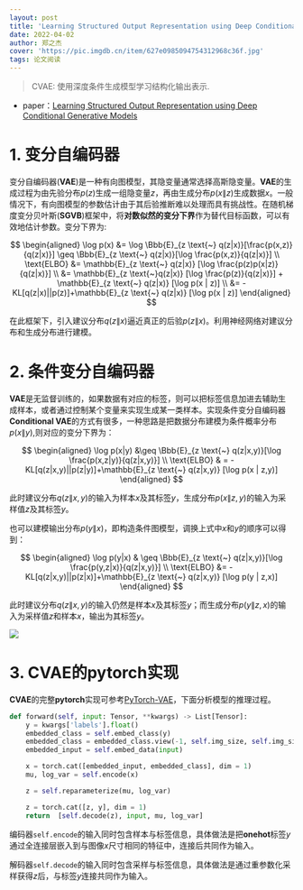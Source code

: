 ```yaml
---
layout: post
title: 'Learning Structured Output Representation using Deep Conditional Generative Models'
date: 2022-04-02
author: 郑之杰
cover: 'https://pic.imgdb.cn/item/627e0985094754312968c36f.jpg'
tags: 论文阅读
---
```


> CVAE: 使用深度条件生成模型学习结构化输出表示.

- paper：[Learning Structured Output Representation using Deep Conditional Generative Models](https://proceedings.neurips.cc/paper/2015/hash/8d55a249e6baa5c06772297520da2051-Abstract.html)


# 1. 变分自编码器

变分自编码器(**VAE**)是一种有向图模型，其隐变量通常选择高斯隐变量。**VAE**的生成过程为由先验分布$p(z)$生成一组隐变量$z$，再由生成分布$p(x\|z)$生成数据$x$。一般情况下，有向图模型的参数估计由于其后验推断难以处理而具有挑战性。在随机梯度变分贝叶斯(**SGVB**)框架中，将**对数似然的变分下界**作为替代目标函数，可以有效地估计参数。变分下界为:

$$ \begin{aligned} \log p(x)  &= \log \Bbb{E}_{z \text{~} q(z|x)}[\frac{p(x,z)}{q(z|x)}] \geq \Bbb{E}_{z \text{~} q(z|x)}[\log \frac{p(x,z)}{q(z|x)}] \\ \text{ELBO}  &= \mathbb{E}_{z \text{~} q(z|x)} [\log \frac{p(z)p(x|z)}{q(z|x)}] \\ &= \mathbb{E}_{z \text{~}q(z|x)} [\log \frac{p(z)}{q(z|x)}] + \mathbb{E}_{z \text{~} q(z|x)} [\log p(x | z)]  \\ &= - KL[q(z|x)||p(z)]+\mathbb{E}_{z \text{~} q(z|x)} [\log p(x | z)]  \end{aligned} $$

在此框架下，引入建议分布$q(z\|x)$逼近真正的后验$p(z\|x)$。利用神经网络对建议分布和生成分布进行建模。

# 2. 条件变分自编码器

**VAE**是无监督训练的，如果数据有对应的标签，则可以把标签信息加进去辅助生成样本，或者通过控制某个变量来实现生成某一类样本。实现条件变分自编码器**Conditional VAE**的方式有很多，一种思路是把数据分布建模为条件概率分布$p(x\|y)$,则对应的变分下界为：

$$ \begin{aligned}  \log p(x|y)  &\geq \Bbb{E}_{z \text{~} q(z|x,y)}[\log \frac{p(x,z|y)}{q(z|x,y)}] \\ \text{ELBO} & = - KL[q(z|x,y)||p(z|y)]+\mathbb{E}_{z \text{~} q(z|x,y)} [\log p(x | z,y)]  \end{aligned} $$

此时建议分布$q(z\|x,y)$的输入为样本$x$及其标签$y$，生成分布$p(x\|z,y)$的输入为采样值$z$及其标签$y$。

也可以建模输出分布$p(y\|x)$，即构造条件图模型，调换上式中$x$和$y$的顺序可以得到：

$$ \begin{aligned} \log p(y|x) & \geq \Bbb{E}_{z \text{~} q(z|x,y)}[\log \frac{p(y,z|x)}{q(z|x,y)}] \\ \text{ELBO}  &= - KL[q(z|x,y)||p(z|x)]+\mathbb{E}_{z \text{~} q(z|x,y)} [\log p(y | z,x)] \end{aligned}  $$

此时建议分布$q(z\|x,y)$的输入仍然是样本$x$及其标签$y$；而生成分布$p(y\|z,x)$的输入为采样值$z$和样本$x$，输出为其标签$y$。

![](https://pic.imgdb.cn/item/627e14940947543129873131.jpg)

# 3. CVAE的pytorch实现

**CVAE**的完整**pytorch**实现可参考[PyTorch-VAE](https://github.com/AntixK/PyTorch-VAE/blob/master/models/cvae.py)，下面分析模型的推理过程。

```python
def forward(self, input: Tensor, **kwargs) -> List[Tensor]:
    y = kwargs['labels'].float()
    embedded_class = self.embed_class(y)
    embedded_class = embedded_class.view(-1, self.img_size, self.img_size).unsqueeze(1)
    embedded_input = self.embed_data(input)

    x = torch.cat([embedded_input, embedded_class], dim = 1)
    mu, log_var = self.encode(x)

    z = self.reparameterize(mu, log_var)

    z = torch.cat([z, y], dim = 1)
    return  [self.decode(z), input, mu, log_var]
```

编码器`self.encode`的输入同时包含样本与标签信息，具体做法是把**onehot**标签$y$通过全连接层嵌入到与图像$x$尺寸相同的特征中，连接后共同作为输入。

解码器`self.decode`的输入同时包含采样与标签信息，具体做法是通过重参数化采样获得$z$后，与标签$y$连接共同作为输入。